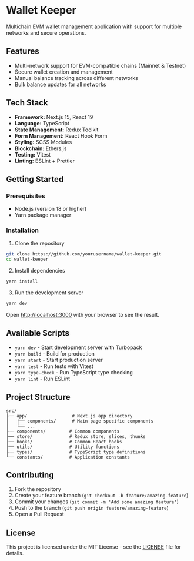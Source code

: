 # Wallet Keeper

Multichain EVM wallet management application with support for multiple networks and secure operations.

## Features

- Multi-network support for EVM-compatible chains (Mainnet & Testnet)
- Secure wallet creation and management
- Manual balance tracking across different networks
- Bulk balance updates for all networks

## Tech Stack

- **Framework:** Next.js 15, React 19
- **Language:** TypeScript
- **State Management:** Redux Toolkit
- **Form Management:** React Hook Form
- **Styling:** SCSS Modules
- **Blockchain:** Ethers.js
- **Testing:** Vitest
- **Linting:** ESLint + Prettier

## Getting Started

### Prerequisites

- Node.js (version 18 or higher)
- Yarn package manager

### Installation

1. Clone the repository

```bash
git clone https://github.com/yourusername/wallet-keeper.git
cd wallet-keeper
```

2. Install dependencies

```bash
yarn install
```

3. Run the development server

```bash
yarn dev
```

Open [http://localhost:3000](http://localhost:3000) with your browser to see the result.

## Available Scripts

- `yarn dev` - Start development server with Turbopack
- `yarn build` - Build for production
- `yarn start` - Start production server
- `yarn test` - Run tests with Vitest
- `yarn type-check` - Run TypeScript type checking
- `yarn lint` - Run ESLint

## Project Structure

```
src/
├── app/                 # Next.js app directory
│   ├── components/      # Main page specific components
│   └── ...
├── components/         # Common components
├── store/              # Redux store, slices, thunks
├── hooks/              # Common React hooks
├── utils/              # Utility functions
├── types/              # TypeScript type definitions
└── constants/          # Application constants
```

## Contributing

1. Fork the repository
2. Create your feature branch (`git checkout -b feature/amazing-feature`)
3. Commit your changes (`git commit -m 'Add some amazing feature'`)
4. Push to the branch (`git push origin feature/amazing-feature`)
5. Open a Pull Request

## License

This project is licensed under the MIT License - see the [LICENSE](LICENSE) file for details.
